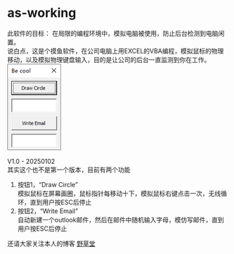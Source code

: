# as-working  
此软件的目标： 在局限的编程环境中，模拟电脑被使用，防止后台检测到电脑闲置。  
说白点，这是个摸鱼软件，在公司电脑上用EXCEL的VBA编程，模拟鼠标的物理移动，以及模拟物理键盘输入，目的是让公司的后台一直监测到你在工作。  
![image](https://github.com/Tao314/as-working/blob/main/IMG/Snipaste_2025-01-06_13-43-49.png)  

V1.0 - 20250102  
其实这个也不是第一个版本，目前有两个功能  
1. 按钮1，“Draw Circle”  
   模拟鼠标在屏幕画圈，鼠标指针每移动十下，模拟鼠标右键点击一次，无线循环，直到用户按ESC后停止  
3. 按钮2，“Write Email”  
   自动新建一个outlook邮件，然后在邮件中随机输入字母，模仿写邮件，直到用户按ESC后停止  
  

还请大家关注本人的博客 [野草堂](https://www.tao314.top)
